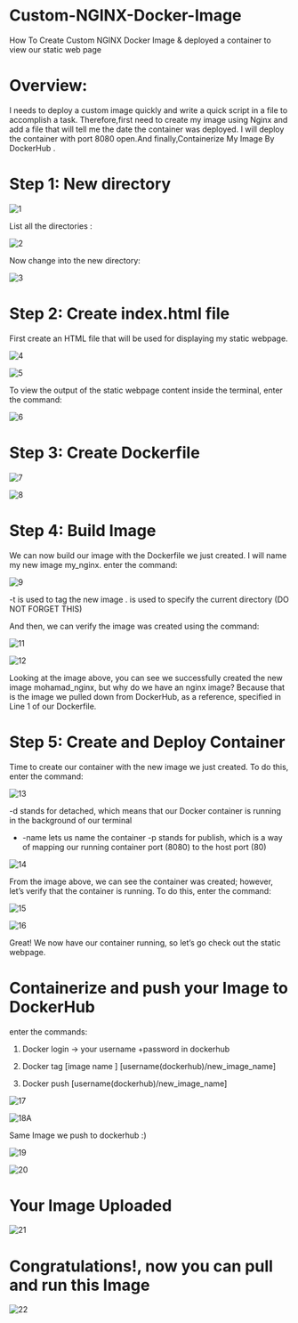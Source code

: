 # Custom-NGINX-Docker-Image
How To Create Custom NGINX Docker Image &amp;  deployed a container to view our static web page 

# Overview:
I needs to deploy a custom image quickly and write a quick script in a file to accomplish a task. Therefore,first need to create my image using Nginx and add a file that will tell me the date the container was deployed. I will deploy the container with port 8080 open.And finally,Containerize My Image By DockerHub . 

# Step 1: New directory 
![1](https://user-images.githubusercontent.com/68898478/205445718-8256bd0d-76f5-4958-8876-eaa9cb0dea18.png)

List all the directories : 

![2](https://user-images.githubusercontent.com/68898478/205445726-3d0fb432-bfc7-4428-a924-c46120ddbb5b.png)

Now change into the new directory:

![3](https://user-images.githubusercontent.com/68898478/205445738-4aa37842-5279-43c9-bfa5-1f263645dc0a.png)

# Step 2: Create index.html file 
First create an HTML file that will be used for displaying my static webpage.

![4](https://user-images.githubusercontent.com/68898478/205446106-2ba6b05b-9411-4174-a999-786a1510d20f.png)


![5](https://user-images.githubusercontent.com/68898478/205446132-64b70dc0-be80-44c6-8251-e92068a142d5.png)


To view the output of the static webpage content inside the terminal, enter the command:

![6](https://user-images.githubusercontent.com/68898478/205446161-395189c1-06d1-4e48-b5eb-bf4577ea71fa.png)

# Step 3: Create Dockerfile 

![7](https://user-images.githubusercontent.com/68898478/205446555-59d52040-185b-41e6-9b2a-b920cac3b42d.png) 



![8](https://user-images.githubusercontent.com/68898478/205446586-3243f4b6-f614-46e2-9c66-cad2d52cdeb9.png) 

# Step 4: Build Image 

We can now build our image with the Dockerfile we just created. I will name my new image my_nginx.
enter the command:

![9](https://user-images.githubusercontent.com/68898478/205446772-c20bbe62-4916-47c5-ae9e-2a75cb2948ff.png) 


-t is used to tag the new image
. is used to specify the current directory (DO NOT FORGET THIS) 

And then, we can verify the image was created using the command:

![11](https://user-images.githubusercontent.com/68898478/205447113-a1066d2a-ee1a-45a2-9649-2df755985d3f.png)

![12](https://user-images.githubusercontent.com/68898478/205447185-43910afe-4564-4965-a86f-8640bf5a313a.png)

Looking at the image above, you can see we successfully created the new image mohamad_nginx, but why do we have an nginx image? Because that is the image we pulled down from DockerHub, as a reference, specified in Line 1 of our Dockerfile. 

# Step 5: Create and Deploy Container 

Time to create our container with the new image we just created. To do this, enter the command:

![13](https://user-images.githubusercontent.com/68898478/205447303-a979adab-4167-4275-87be-9fe0b791eff5.png)

-d stands for detached, which means that our Docker container is running in the background of our terminal
- -name lets us name the container
-p stands for publish, which is a way of mapping our running container port (8080) to the host port (80)

![14](https://user-images.githubusercontent.com/68898478/205447475-9bb58524-b4e4-448c-a2b3-802da2052fbf.png) 

From the image above, we can see the container was created; however, let’s verify that the container is running. To do this, enter the command:

![15](https://user-images.githubusercontent.com/68898478/205447557-b04dec67-feda-456f-87e6-a53454860d81.png)


![16](https://user-images.githubusercontent.com/68898478/205447562-c96bd7ef-fb69-434f-a01e-20234ab1feb7.png) 

Great! We now have our container running, so let’s go check out the static webpage.

# Containerize and push your Image to DockerHub 

enter the commands:

1.	Docker login ->  your username +password in dockerhub

2.	Docker tag [image name ] [username(dockerhub)/new_image_name]

3.	Docker push [username(dockerhub)/new_image_name]


![17](https://user-images.githubusercontent.com/68898478/205448986-f1f757c5-b488-4ffe-b0b2-b084f9eb474a.png)


![18A](https://user-images.githubusercontent.com/68898478/205448995-7c2763e2-1c64-449b-8a81-64c1fd1d0153.png) 

Same Image we push to dockerhub :)


![19](https://user-images.githubusercontent.com/68898478/205448998-5a97654e-c69e-4605-a54f-804683ce37bf.png) 
 

![20](https://user-images.githubusercontent.com/68898478/205449008-33e627cf-2c58-4027-bacb-d0e3711a8b90.png) 

# Your Image Uploaded 

![21](https://user-images.githubusercontent.com/68898478/205449266-1b2b3f4e-4295-4f6e-a16e-ea21d9c1c7cb.png)

# Congratulations!, now you can pull and run this Image  



![22](https://user-images.githubusercontent.com/68898478/205449377-6c8f2854-3aa3-4fb9-8d96-e86765d74d47.png)


